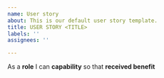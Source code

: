 ```yaml
---
name: User story
about: This is our default user story template.
title: USER STORY <TITLE>
labels: ''
assignees: ''

---
```


As a **role** I can **capability** so that  **received benefit**
